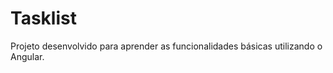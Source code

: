 # Tasklist

Projeto desenvolvido para aprender as funcionalidades básicas utilizando o Angular.

<CanalGeekDev/>
